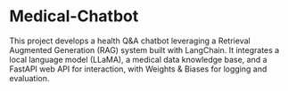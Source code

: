 # Medical-Chatbot
This project develops a health Q&amp;A chatbot leveraging a Retrieval Augmented Generation (RAG) system built with LangChain. It integrates a local language model (LLaMA), a medical data knowledge base, and a FastAPI web API for interaction, with Weights &amp; Biases for logging and evaluation.
